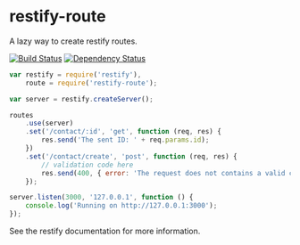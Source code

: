 restify-route
=============

A lazy way to create restify routes.

[![Build Status](https://secure.travis-ci.org/gustavohenrique/restify-route.svg?branch=master)](http://travis-ci.org/gustavohenrique/restify-route)
[![Dependency Status](https://gemnasium.com/gustavohenrique/restify-route.png)](https://gemnasium.com/gustavohenrique/restify-route)


```javascript
var restify = require('restify'),
    route = require('restify-route');

var server = restify.createServer();

routes
    .use(server)
    .set('/contact/:id', 'get', function (req, res) {
        res.send('The sent ID: ' + req.params.id);
    })
    .set('/contact/create', 'post', function (req, res) {
        // validation code here
        res.send(400, { error: 'The request does not contains a valid contact.' });
    });

server.listen(3000, '127.0.0.1', function () {
    console.log('Running on http://127.0.0.1:3000');
});
```

See the restify documentation for more information.
